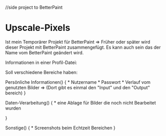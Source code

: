 //side project to BetterPaint
# Upscale-Pixels
Ist mein Temporärer Projekt für BetterPaint => Früher oder später wird dieser Projekt mit BetterPaint zusammengefügt.
Es kann auch sein das der Name vom BetterPaint geändert wird.



Informationen in einer Profil-Datei:

Soll verschiedene Bereiche haben:

Persönliche Informationen()
{
	*	Nutzername
	*	Passwort
	*	Verlauf vom genutzten Bilder => (Dort gibt es einmal den "Input" und den "Output" bereich)
}

Daten-Verarbeitung()
{
	*	eine Ablage für Bilder die noch nicht Bearbeitet wurden
	
}

Sonstige()
{
	*	Screenshots beim Echtzeit Bereichen
}


